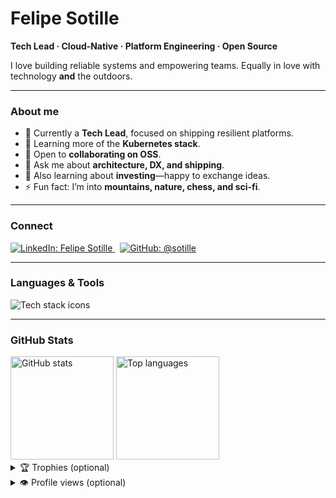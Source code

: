 <!-- Optional avatar (commit your image to assets/avatar.png, then uncomment) -->
<!-- <img align="right" width="180" src="./assets/avatar.png" alt="Coding ninja avatar"> -->

# Felipe Sotille

**Tech Lead · Cloud‑Native · Platform Engineering · Open Source**

I love building reliable systems and empowering teams. Equally in love with technology **and** the outdoors.

---

### About me
- 🔭 Currently a **Tech Lead**, focused on shipping resilient platforms.
- 🌱 Learning more of the **Kubernetes stack**.
- 👯 Open to **collaborating on OSS**.
- 💬 Ask me about **architecture, DX, and shipping**.
- 🤝 Also learning about **investing**—happy to exchange ideas.
- ⚡ Fun fact: I’m into **mountains, nature, chess, and sci‑fi**.

---

### Connect
<a href="https://linkedin.com/in/felipe-sotille/">
  <img src="https://img.shields.io/badge/LinkedIn-Felipe%20Sotille-0A66C2?logo=linkedin&logoColor=fff" alt="LinkedIn: Felipe Sotille">
</a>
&nbsp;
<a href="https://github.com/sotille?tab=repositories">
  <img src="https://img.shields.io/badge/GitHub-@sotille-181717?logo=github&logoColor=fff" alt="GitHub: @sotille">
</a>

---

### Languages & Tools
<!-- crisp, modern icon line; adjust list/order as you prefer -->
<img src="https://skillicons.dev/icons?i=java,spring,ts,angular,nodejs,python,dart,flutter,aws,gcp,docker,kubernetes,git,linux,postgres,mysql,mongodb,elastic,html,css,bootstrap&perline=12" alt="Tech stack icons">

---

### GitHub Stats
<div align="left">
  <img height="165" src="https://github-readme-stats.vercel.app/api?username=sotille&show_icons=true&theme=tokyonight&hide_title=true" alt="GitHub stats">
  <img height="165" src="https://github-readme-stats.vercel.app/api/top-langs?username=sotille&layout=compact&theme=tokyonight&langs_count=6" alt="Top languages">
</div>

<!-- Optional streaks (can look busy; enable if you like) -->
<!--
<p>
  <img src="https://github-readme-streak-stats.herokuapp.com/?user=sotille&theme=tokyonight" alt="GitHub streak" />
</p>
-->

<details>
  <summary>🏆 Trophies (optional)</summary>
  <br>
  <a href="https://github.com/ryo-ma/github-profile-trophy">
    <img src="https://github-profile-trophy.vercel.app/?username=sotille&theme=onedark&column=7&margin-w=10&margin-h=10" alt="GitHub trophies" />
  </a>
</details>

<details>
  <summary>👁️ Profile views (optional)</summary>
  <br>
  <img src="https://komarev.com/ghpvc/?username=sotille&label=Profile%20views&color=0e75b6&style=flat" alt="Profile views counter" />
</details>
